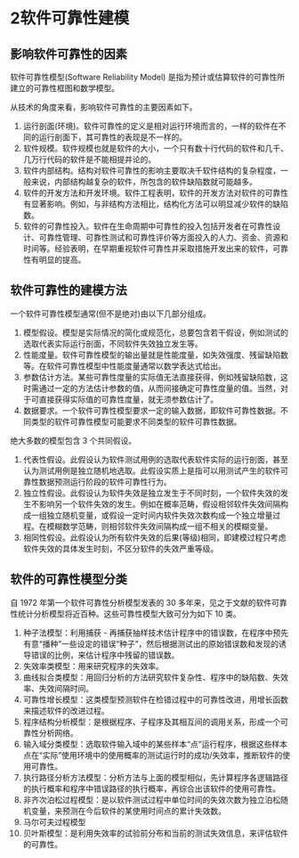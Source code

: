 # 2软件可靠性建模


## 影响软件可靠性的因素

软件可靠性模型(Software Reliability Model) 是指为预计或估算软件的可靠性所建立的可靠性框图和数学模型。


从技术的角度来看，影响软件可靠性的主要因素如下。
1. 运行剖面(环境)。软件可靠性的定义是相对运行环境而言的，一样的软件在不同的运行剖面下，其可靠性的表现是不一样的。
2. 软件规模。软件规模也就是软件的大小，一个只有数十行代码的软件和几千、几万行代码的软件是不能相提并论的。
3. 软件内部结构。结构对软件可靠性的影响主要取决千软件结构的复杂程度，一般来说，内部结构越复杂的软件，所包含的软件缺陷数就可能越多。
4. 软件的开发方法和开发环境。软件工程表明，软件的开发方法对软件的可靠性有显著影响。例如，与非结构方法相比，结构化方法可以明显减少软件的缺陷数。
5. 软件的可靠性投入。软件在生命周期中可靠性的投入包括开发者在可靠性设计、可靠性管理、可靠性测试和可靠性评价等方面投入的人力、资金、资源和时间等。经验表明，在早期重视软件可靠性并采取措施开发出来的软件，可靠性有明显的提高。



## 软件可靠性的建模方法

一个软件可靠性模型通常(但不是绝对)由以下几部分组成。
1. 模型假设。模型是实际情况的简化或规范化，总要包含若干假设，例如测试的选取代表实际运行剖面，不同软件失效独立发生等。
2. 性能度量。软件可靠性模型的输出量就是性能度量，如失效强度、残留缺陷数等。在软件可靠性模型中性能度量通常以数学表达式给出。
3. 参数估计方法。某些可靠性度量的实际值无法直接获得，例如残留缺陷数，这时需通过一定的方法估计参数的值，从而间接确定可靠性度量的值。当然，对于可直接获得实际值的可靠性度量，就无须参数估计了。
4. 数据要求。一个软件可靠性模型要求一定的输入数据，即软件可靠性数据。不同类型的软件可靠性模型可能要求不同类型的软件可靠性数据。


绝大多数的模型包含 3 个共同假设。

1. 代表性假设。此假设认为软件测试用例的选取代表软件实际的运行剖面，甚至认为测试用例是独立随机地选取。此假设实质上是指可以用测试产生的软件可靠性数据预测运行阶段的软件可靠性行为。
2. 独立性假设。此假设认为软件失效是独立发生于不同时刻，一个软件失效的发生不影响另一个软件失效的发生。例如在概率范畴，假设相邻软件失效间隔构成一组独立随机变量，或假设一定时间内软件失效次数构成一个独立增量过程。在模糊数学范畴，则相邻软件失效间隔构成一组不相关的模糊变量。
3. 相同性假设。此假设认为所有软件失效的后果(等级)相同，即建模过程只考虑软件失效的具体发生时刻，不区分软件的失效严重等级。

## 软件的可靠性模型分类


自 1972 年第一个软件可靠性分析模型发表的 30 多年来，见之于文献的软件可靠性统计分析模型将近百种。这些可靠性模型大致可分为如下 10 类。
1. 种子法模型：利用捕获 - 再捕获抽样技术估计程序中的错误数，在程序中预先有意“播种”一些设定的错误“种子”，然后根据测试出的原始错误数和发现的诱导错误的比例，来估计程序中残留的错误数。
2. 失效率类模型：用来研究程序的失效率。 
3. 曲线拟合类模型：用回归分析的方法研究软件复杂性、程序中的缺陷数、失效率、失效间隔时间。 
4. 可靠性增长模型：这类模型预测软件在检错过程中的可靠性改进，用增长函数来描述软件的改进过程。 
5. 程序结构分析模型：是根据程序、子程序及其相互间的调用关系，形成一个可靠性分析网络。 
6. 输入域分类模型：选取软件输入域中的某些样本“点”运行程序，根据这些样本点在“实际”使用环境中的使用概率的测试运行时的成功/失效率，推断软件的使用可靠性。 
7. 执行路径分析方法模型：分析方法与上面的模型相似，先计算程序各逻辑路径的执行概率和程序中错误路径的执行概率，再综合出该软件的使用可靠性。 
8. 非齐次泊松过程模型：是以软件测试过程中单位时间的失效次数为独立泊松随机变量，来预测在今后软件的某使用时间点的累计失效数。
9. 马尔可夫过程模型
10. 贝叶斯模型：是利用失效率的试验前分布和当前的测试失效信息，来评估软件的可靠性。 


















